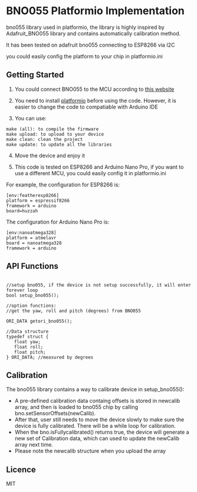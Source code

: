 # BNO055 Platformio Implementation

bno055 library used in platformio, the library is highly inspired by Adafruit_BNO055 library and contains automatically calibration method.

It has been tested on adafruit bno055 connecting to ESP8266 via I2C

you could easily config the platform to your chip in platformio.ini

## Getting Started

1. You could connect BNO055 to the MCU according to [this website](https://learn.adafruit.com/adafruit-bno055-absolute-orientation-sensor/overview)

2. You need to install [platformio](https://platformio.org/) before using the code. However, it is easier to change the code to compatiable with Arduino IDE

3. You can use:
```
make (all): to compile the firmware
make upload: to upload to your device
make clean: clean the project
make update: to update all the libraries
```
4. Move the device and enjoy it

5. This code is tested on ESP8266 and Arduino Nano Pro, if you want to use a different MCU, you could easily config it in platformio.ini

For example, the configuration for ESP8266 is:
```
[env:featheresp8266]
platform = espressif8266
framework = arduino
board=huzzah
```

The configuration for Arduino Nano Pro is:
```
[env:nanoatmega328]
platform = atmelavr
board = nanoatmega328
framework = arduino
```

## API Functions
```

//setup bno055, if the device is not setup successfully, it will enter forever loop
bool setup_bno055();

//option functions:
//get the yaw, roll and pitch (degrees) from BNO055

ORI_DATA getori_bno055();

//Data structure
typedef struct {
   float yaw; 
   float roll; 
   float pitch; 
} ORI_DATA; //measured by degrees
```

## Calibration

The bno055 library contains a way to calibrate device in setup_bno055(): 
* A pre-defined calibration data containg offsets is stored in newcalib array, and then is loaded to bno055 chip by calling bno.setSensorOffsets(newCalib). 
* After that, user still needs to move the device slowly to make sure the device is fully calibrated. There will be a while loop for calibration. 
* When the bno.isFullycalibrated() returns true, the device will generate a new set of Calibration data, which can used to update the newCalib array next time.
* Please note the newcalib structure when you upload the array

## Licence

MIT
